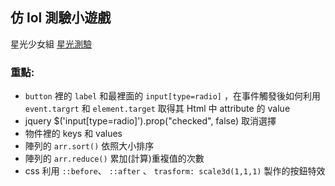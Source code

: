 ## 仿 lol 測驗小遊戲
星光少女組 [星光測驗](https://events.lol.garena.tw/20160920_StarGuardian/quiz) 


### 重點: 

- ```button``` 裡的 ```label``` 和最裡面的 ```input[type=radio]``` ，在事件觸發後如何利用 ```event.targrt``` 和 ```element.target``` 取得其 Html 中 attribute 的 value
- jquery $('input[type=radio]').prop("checked", false) 取消選擇
- 物件裡的 keys 和 values
- 陣列的 ```arr.sort()``` 依照大小排序
- 陣列的 ```arr.reduce()``` 累加(計算)重複值的次數
- css 利用 ```::before```、 ```::after``` 、 ```trasform: scale3d(1,1,1)``` 製作的按鈕特效
